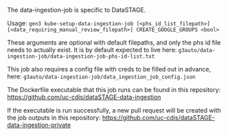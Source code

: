 The data-ingestion-job is specific to DataSTAGE.

Usage:
`gen3 kube-setup-data-ingestion-job [<phs_id_list_filepath>] [<data_requiring_manual_review_filepath>] CREATE_GOOGLE_GROUPS <bool>`

These arguments are optional with default filepaths, and only the phs id file needs to actually exist. 
It is by default expected to live here:
`g3auto/data-ingestion-job/data-ingestion-job-phs-id-list.txt`

This job also requires a config file with creds to be filled out in advance, here:
`g3auto/data-ingestion-job/data_ingestion_job_config.json`

The Dockerfile executable that this job runs can be found in this repository: https://github.com/uc-cdis/dataSTAGE-data-ingestion

If the executable is run successfully, a new pull request will be created with the job outputs in this repository: https://github.com/uc-cdis/dataSTAGE-data-ingestion-private